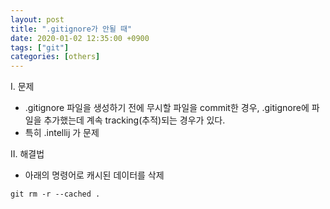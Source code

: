 ```yaml
---
layout: post
title: ".gitignore가 안될 때"
date: 2020-01-02 12:35:00 +0900
tags: ["git"]
categories: [others]
---
```


I. 문제
- .gitignore 파일을 생성하기 전에 무시할 파일을 commit한 경우, .gitignore에 파일을 추가했는데 계속 tracking(추적)되는 경우가 있다.
- 특히 .intellij 가 문제

II. 해결법
- 아래의 명령어로 캐시된 데이터를 삭제
```
git rm -r --cached .
```